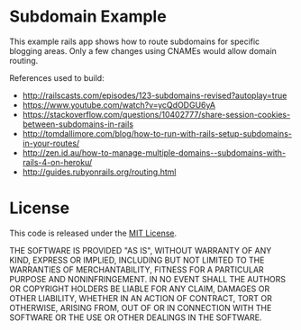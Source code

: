 # Subdomain Example

This example rails app shows how to route subdomains for specific blogging areas. 
Only a few changes using CNAMEs would allow domain routing.

References used to build:

* http://railscasts.com/episodes/123-subdomains-revised?autoplay=true
* https://www.youtube.com/watch?v=ycQdODGU6yA
* https://stackoverflow.com/questions/10402777/share-session-cookies-between-subdomains-in-rails
* http://tomdallimore.com/blog/how-to-run-with-rails-setup-subdomains-in-your-routes/
* http://zen.id.au/how-to-manage-multiple-domains--subdomains-with-rails-4-on-heroku/
* http://guides.rubyonrails.org/routing.html

# License

This code is released under the [MIT License](https://opensource.org/licenses/MIT).

THE SOFTWARE IS PROVIDED "AS IS", WITHOUT WARRANTY OF ANY KIND, EXPRESS OR IMPLIED, INCLUDING BUT NOT LIMITED TO THE WARRANTIES OF MERCHANTABILITY, FITNESS FOR A PARTICULAR PURPOSE AND NONINFRINGEMENT. IN NO EVENT SHALL THE AUTHORS OR COPYRIGHT HOLDERS BE LIABLE FOR ANY CLAIM, DAMAGES OR OTHER LIABILITY, WHETHER IN AN ACTION OF CONTRACT, TORT OR OTHERWISE, ARISING FROM, OUT OF OR IN CONNECTION WITH THE SOFTWARE OR THE USE OR OTHER DEALINGS IN THE SOFTWARE.